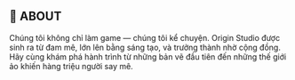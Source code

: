 ## 📖 ABOUT
Chúng tôi không chỉ làm game — chúng tôi kể chuyện. Origin Studio được sinh ra từ đam mê, lớn lên bằng sáng tạo, và trưởng thành nhờ cộng đồng. Hãy cùng khám phá hành trình từ những bản vẽ đầu tiên đến những thế giới ảo khiến hàng triệu người say mê.

